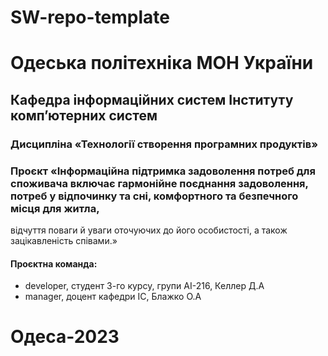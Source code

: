 # SW-repo-template

# Одеська політехніка МОН України

## Кафедра інформаційних систем Інституту комп’ютерних систем

### Дисципліна «Технології створення програмних продуктів»

### Проєкт «Інформаційна підтримка задоволення потреб для споживача включає гармонійне поєднання задоволення, потреб у відпочинку та сні, комфортного та безпечного місця для житла,
відчуття поваги й уваги оточуючих до його особистості, а також зацікавленість співами.»

#### Проєктна команда:
- developer, студент 3-го курсу, групи АІ-216, Келлер Д.А
- manager, доцент кафедри ІС, Блажко О.А

# Одеса-2023
